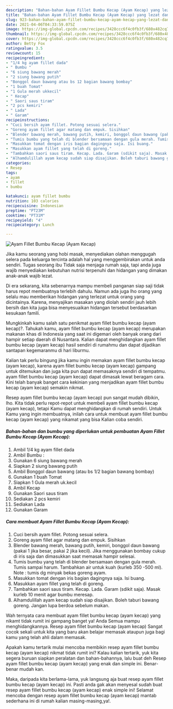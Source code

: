 ```yaml
---
description: "Bahan-bahan Ayam Fillet Bumbu Kecap (Ayam Kecap) yang lezat dan Mudah Dibuat"
title: "Bahan-bahan Ayam Fillet Bumbu Kecap (Ayam Kecap) yang lezat dan Mudah Dibuat"
slug: 923-bahan-bahan-ayam-fillet-bumbu-kecap-ayam-kecap-yang-lezat-dan-mudah-dibuat
date: 2021-04-06T04:33:59.075Z
image: https://img-global.cpcdn.com/recipes/3428ccc6f4c0fb3f/680x482cq70/ayam-fillet-bumbu-kecap-ayam-kecap-foto-resep-utama.jpg
thumbnail: https://img-global.cpcdn.com/recipes/3428ccc6f4c0fb3f/680x482cq70/ayam-fillet-bumbu-kecap-ayam-kecap-foto-resep-utama.jpg
cover: https://img-global.cpcdn.com/recipes/3428ccc6f4c0fb3f/680x482cq70/ayam-fillet-bumbu-kecap-ayam-kecap-foto-resep-utama.jpg
author: Betty Fox
ratingvalue: 3.5
reviewcount: 15
recipeingredient:
- "1/4 kg ayam fillet dada"
- " Bumbu "
- "6 siung bawang merah"
- "2 siung bawang putih"
- "Bonggol daun bawang atau bs 12 bagian bawang bombay"
- "1 buah Tomat"
- "1 Gula merah ukkecil"
- " Kecap"
- " Saori saus tiram"
- "2 pcs kemiri"
- " Lada"
- " Garam"
recipeinstructions:
- "Cuci bersih ayam fillet. Potong sesuai selera."
- "Goreng ayam fillet agar matang dan empuk. Sisihkan"
- "Blender bawang merah, bawang putih, kemiri, bonggol daun bawang (pakai 1 jika besar, pakai 2 jika kecil). Jika menggunakan bombay cukup di iris saja dan dimasukkan saat memasak hampir selesai."
- "Tumis bumbu yang telah di blender bersamaan dengan gula merah. Tumis sampai harum. Tambahkan air untuk kuah (kurleb 350 -500 ml). Note : tumis dg minyak bekas goreng ayam."
- "Masukkan tomat dengan iris bagian dagingnya saja. Isi buang."
- "Masukkan ayam fillet yang telah di goreng."
- "Tambahkan saori saus tiram. Kecap. Lada. Garam (sdikit saja). Masak kurleb 10 menit agar bumbu meresap."
- "Alhamdulillah ayam kecap sudah siap disajikan. Boleh taburi bawang goreng. Jangan lupa berdoa sebelum makan."
categories:
- Resep
tags:
- ayam
- fillet
- bumbu

katakunci: ayam fillet bumbu 
nutrition: 103 calories
recipecuisine: Indonesian
preptime: "PT23M"
cooktime: "PT31M"
recipeyield: "4"
recipecategory: Lunch

---
```



![Ayam Fillet Bumbu Kecap (Ayam Kecap)](https://img-global.cpcdn.com/recipes/3428ccc6f4c0fb3f/680x482cq70/ayam-fillet-bumbu-kecap-ayam-kecap-foto-resep-utama.jpg)

Jika kamu seorang yang hobi masak, menyediakan olahan menggugah selera pada keluarga tercinta adalah hal yang menggembirakan untuk anda sendiri. Tugas seorang ibu Tidak saja menjaga rumah saja, tapi anda juga wajib menyediakan kebutuhan nutrisi terpenuhi dan hidangan yang dimakan anak-anak wajib lezat.

Di era  sekarang, kita sebenarnya mampu membeli panganan siap saji tidak harus repot membuatnya terlebih dahulu. Namun ada juga lho orang yang selalu mau memberikan hidangan yang terlezat untuk orang yang dicintainya. Karena, menyajikan masakan yang diolah sendiri jauh lebih bersih dan kita juga bisa menyesuaikan hidangan tersebut berdasarkan kesukaan famili. 



Mungkinkah kamu salah satu penikmat ayam fillet bumbu kecap (ayam kecap)?. Tahukah kamu, ayam fillet bumbu kecap (ayam kecap) merupakan makanan khas di Indonesia yang saat ini digemari oleh banyak orang dari hampir setiap daerah di Nusantara. Kalian dapat menghidangkan ayam fillet bumbu kecap (ayam kecap) hasil sendiri di rumahmu dan dapat dijadikan santapan kegemaranmu di hari liburmu.

Kalian tak perlu bingung jika kamu ingin memakan ayam fillet bumbu kecap (ayam kecap), karena ayam fillet bumbu kecap (ayam kecap) gampang untuk ditemukan dan juga kita pun dapat memasaknya sendiri di tempatmu. ayam fillet bumbu kecap (ayam kecap) dapat dimasak lewat beragam cara. Kini telah banyak banget cara kekinian yang menjadikan ayam fillet bumbu kecap (ayam kecap) semakin nikmat.

Resep ayam fillet bumbu kecap (ayam kecap) pun sangat mudah dibikin, lho. Kita tidak perlu repot-repot untuk membeli ayam fillet bumbu kecap (ayam kecap), tetapi Kamu dapat menghidangkan di rumah sendiri. Untuk Kamu yang ingin membuatnya, inilah cara untuk membuat ayam fillet bumbu kecap (ayam kecap) yang nikamat yang bisa Kalian coba sendiri.

<!--inarticleads1-->

##### Bahan-bahan dan bumbu yang diperlukan untuk pembuatan Ayam Fillet Bumbu Kecap (Ayam Kecap):

1. Ambil 1/4 kg ayam fillet dada
1. Ambil  Bumbu :
1. Gunakan 6 siung bawang merah
1. Siapkan 2 siung bawang putih
1. Ambil Bonggol daun bawang (atau bs 1/2 bagian bawang bombay)
1. Gunakan 1 buah Tomat
1. Siapkan 1 Gula merah uk.kecil
1. Ambil  Kecap
1. Gunakan  Saori saus tiram
1. Sediakan 2 pcs kemiri
1. Sediakan  Lada
1. Gunakan  Garam




<!--inarticleads2-->

##### Cara membuat Ayam Fillet Bumbu Kecap (Ayam Kecap):

1. Cuci bersih ayam fillet. Potong sesuai selera.
1. Goreng ayam fillet agar matang dan empuk. Sisihkan
1. Blender bawang merah, bawang putih, kemiri, bonggol daun bawang (pakai 1 jika besar, pakai 2 jika kecil). Jika menggunakan bombay cukup di iris saja dan dimasukkan saat memasak hampir selesai.
1. Tumis bumbu yang telah di blender bersamaan dengan gula merah. Tumis sampai harum. Tambahkan air untuk kuah (kurleb 350 -500 ml). Note : tumis dg minyak bekas goreng ayam.
1. Masukkan tomat dengan iris bagian dagingnya saja. Isi buang.
1. Masukkan ayam fillet yang telah di goreng.
1. Tambahkan saori saus tiram. Kecap. Lada. Garam (sdikit saja). Masak kurleb 10 menit agar bumbu meresap.
1. Alhamdulillah ayam kecap sudah siap disajikan. Boleh taburi bawang goreng. Jangan lupa berdoa sebelum makan.




Wah ternyata cara membuat ayam fillet bumbu kecap (ayam kecap) yang nikamt tidak rumit ini gampang banget ya! Anda Semua mampu menghidangkannya. Resep ayam fillet bumbu kecap (ayam kecap) Sangat cocok sekali untuk kita yang baru akan belajar memasak ataupun juga bagi kamu yang telah ahli dalam memasak.

Apakah kamu tertarik mulai mencoba membikin resep ayam fillet bumbu kecap (ayam kecap) nikmat tidak rumit ini? Kalau kalian tertarik, yuk kita segera buruan siapkan peralatan dan bahan-bahannya, lalu buat deh Resep ayam fillet bumbu kecap (ayam kecap) yang enak dan simple ini. Benar-benar mudah kan. 

Maka, daripada kita berlama-lama, yuk langsung aja buat resep ayam fillet bumbu kecap (ayam kecap) ini. Pasti anda gak akan menyesal sudah buat resep ayam fillet bumbu kecap (ayam kecap) enak simple ini! Selamat mencoba dengan resep ayam fillet bumbu kecap (ayam kecap) mantab sederhana ini di rumah kalian masing-masing,ya!.

